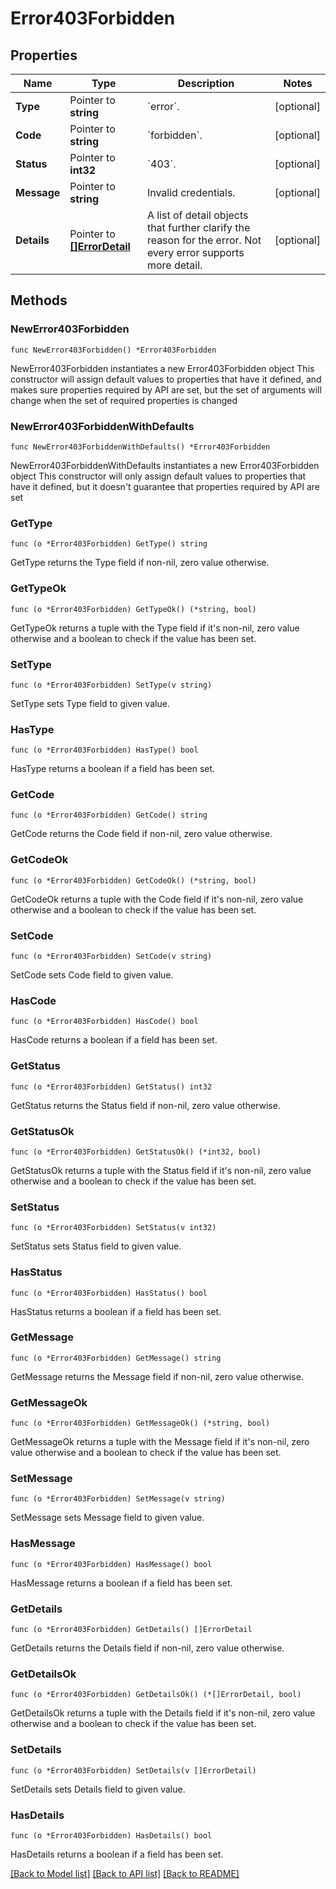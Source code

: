 # Error403Forbidden

## Properties

Name | Type | Description | Notes
------------ | ------------- | ------------- | -------------
**Type** | Pointer to **string** | &#x60;error&#x60;. | [optional] 
**Code** | Pointer to **string** | &#x60;forbidden&#x60;. | [optional] 
**Status** | Pointer to **int32** | &#x60;403&#x60;. | [optional] 
**Message** | Pointer to **string** | Invalid credentials. | [optional] 
**Details** | Pointer to [**[]ErrorDetail**](ErrorDetail.md) | A list of detail objects that further clarify the reason for the error. Not every error supports more detail. | [optional] 

## Methods

### NewError403Forbidden

`func NewError403Forbidden() *Error403Forbidden`

NewError403Forbidden instantiates a new Error403Forbidden object
This constructor will assign default values to properties that have it defined,
and makes sure properties required by API are set, but the set of arguments
will change when the set of required properties is changed

### NewError403ForbiddenWithDefaults

`func NewError403ForbiddenWithDefaults() *Error403Forbidden`

NewError403ForbiddenWithDefaults instantiates a new Error403Forbidden object
This constructor will only assign default values to properties that have it defined,
but it doesn't guarantee that properties required by API are set

### GetType

`func (o *Error403Forbidden) GetType() string`

GetType returns the Type field if non-nil, zero value otherwise.

### GetTypeOk

`func (o *Error403Forbidden) GetTypeOk() (*string, bool)`

GetTypeOk returns a tuple with the Type field if it's non-nil, zero value otherwise
and a boolean to check if the value has been set.

### SetType

`func (o *Error403Forbidden) SetType(v string)`

SetType sets Type field to given value.

### HasType

`func (o *Error403Forbidden) HasType() bool`

HasType returns a boolean if a field has been set.

### GetCode

`func (o *Error403Forbidden) GetCode() string`

GetCode returns the Code field if non-nil, zero value otherwise.

### GetCodeOk

`func (o *Error403Forbidden) GetCodeOk() (*string, bool)`

GetCodeOk returns a tuple with the Code field if it's non-nil, zero value otherwise
and a boolean to check if the value has been set.

### SetCode

`func (o *Error403Forbidden) SetCode(v string)`

SetCode sets Code field to given value.

### HasCode

`func (o *Error403Forbidden) HasCode() bool`

HasCode returns a boolean if a field has been set.

### GetStatus

`func (o *Error403Forbidden) GetStatus() int32`

GetStatus returns the Status field if non-nil, zero value otherwise.

### GetStatusOk

`func (o *Error403Forbidden) GetStatusOk() (*int32, bool)`

GetStatusOk returns a tuple with the Status field if it's non-nil, zero value otherwise
and a boolean to check if the value has been set.

### SetStatus

`func (o *Error403Forbidden) SetStatus(v int32)`

SetStatus sets Status field to given value.

### HasStatus

`func (o *Error403Forbidden) HasStatus() bool`

HasStatus returns a boolean if a field has been set.

### GetMessage

`func (o *Error403Forbidden) GetMessage() string`

GetMessage returns the Message field if non-nil, zero value otherwise.

### GetMessageOk

`func (o *Error403Forbidden) GetMessageOk() (*string, bool)`

GetMessageOk returns a tuple with the Message field if it's non-nil, zero value otherwise
and a boolean to check if the value has been set.

### SetMessage

`func (o *Error403Forbidden) SetMessage(v string)`

SetMessage sets Message field to given value.

### HasMessage

`func (o *Error403Forbidden) HasMessage() bool`

HasMessage returns a boolean if a field has been set.

### GetDetails

`func (o *Error403Forbidden) GetDetails() []ErrorDetail`

GetDetails returns the Details field if non-nil, zero value otherwise.

### GetDetailsOk

`func (o *Error403Forbidden) GetDetailsOk() (*[]ErrorDetail, bool)`

GetDetailsOk returns a tuple with the Details field if it's non-nil, zero value otherwise
and a boolean to check if the value has been set.

### SetDetails

`func (o *Error403Forbidden) SetDetails(v []ErrorDetail)`

SetDetails sets Details field to given value.

### HasDetails

`func (o *Error403Forbidden) HasDetails() bool`

HasDetails returns a boolean if a field has been set.


[[Back to Model list]](../README.md#documentation-for-models) [[Back to API list]](../README.md#documentation-for-api-endpoints) [[Back to README]](../README.md)


